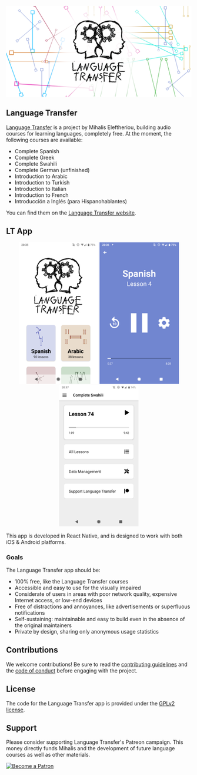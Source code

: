 <p align="center">
  <img src="./resources/google-play-store/feature-graphic.png" alt="LT logo" width="720">
</p>

## Language Transfer

[Language Transfer](https://www.languagetransfer.org/) is a project by Mihalis Eleftheriou, building audio courses for learning languages, completely free. At the moment, the following courses are available:

- Complete Spanish
- Complete Greek
- Complete Swahili
- Complete German (unfinished)
- Introduction to Arabic
- Introduction to Turkish
- Introduction to Italian
- Introduction to French
- Introducción a Inglés (para Hispanohablantes)

You can find them on the [Language Transfer website](https://www.languagetransfer.org/free-courses-1).

## LT App

<p align="center">
  <img src="./resources/google-play-store/screenshots/Screenshot_20200520-203515.png" alt="App screenshot: home page" width="216" height="384">
  <img src="./resources/google-play-store/screenshots/Screenshot_20200520-203610.png" alt="App screenshot: listen page" width="216" height="384">
  <img src="./resources/google-play-store/screenshots/Screenshot_20200520-203755.png" alt="App screenshot: language home page" width="216" height="384">
</p>

This app is developed in React Native, and is designed to work with both iOS & Android platforms.

### Goals

The Language Transfer app should be:

- 100% free, like the Language Transfer courses
- Accessible and easy to use for the visually impaired
- Considerate of users in areas with poor network quality, expensive Internet access, or low-end devices
- Free of distractions and annoyances, like advertisements or superfluous notifications
- Self-sustaining: maintainable and easy to build even in the absence of the original maintainers
- Private by design, sharing only anonymous usage statistics

## Contributions

We welcome contributions! Be sure to read the [contributing guidelines](./CONTRIBUTING.md) and the [code of conduct](./CODE_OF_CONDUCT.md) before engaging with the project.

## License

The code for the Language Transfer app is provided under the [GPLv2 license](./LICENSE).

## Support

Please consider supporting Language Transfer's Patreon campaign. This money directly funds Mihalis and the development of future language courses as well as other materials.

<a href="https://www.patreon.com/languagetransfer"><img alt="Become a Patron" src="https://c5.patreon.com/external/logo/become_a_patron_button.png"></a>
